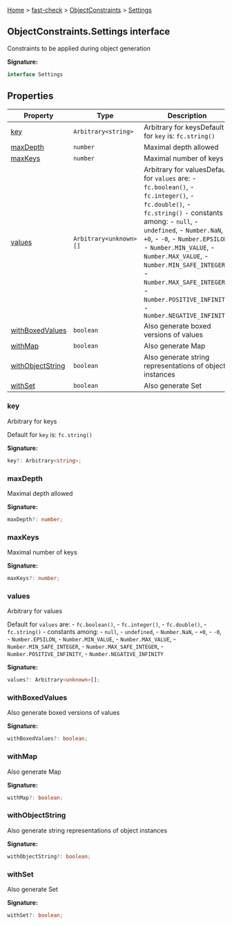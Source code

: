 [Home](/) &gt; [fast-check](../../fast-check.md) &gt; [ObjectConstraints](../ObjectConstraints.md) &gt; [Settings](Settings.md)

## ObjectConstraints.Settings interface

Constraints to be applied during object generation

<b>Signature:</b>

```typescript
interface Settings 
```

## Properties

|  Property | Type | Description |
|  --- | --- | --- |
|  [key](Settings.md#key) | <code>Arbitrary&lt;string&gt;</code> | Arbitrary for keys<!-- -->Default for <code>key</code> is: <code>fc.string()</code> |
|  [maxDepth](Settings.md#maxdepth) | <code>number</code> | Maximal depth allowed |
|  [maxKeys](Settings.md#maxkeys) | <code>number</code> | Maximal number of keys |
|  [values](Settings.md#values) | <code>Arbitrary&lt;unknown&gt;[]</code> | Arbitrary for values<!-- -->Default for <code>values</code> are: - <code>fc.boolean()</code>, - <code>fc.integer()</code>, - <code>fc.double()</code>, - <code>fc.string()</code> - constants among: - <code>null</code>, - <code>undefined</code>, - <code>Number.NaN</code>, - <code>+0</code>, - <code>-0</code>, - <code>Number.EPSILON</code>, - <code>Number.MIN_VALUE</code>, - <code>Number.MAX_VALUE</code>, - <code>Number.MIN_SAFE_INTEGER</code>, - <code>Number.MAX_SAFE_INTEGER</code>, - <code>Number.POSITIVE_INFINITY</code>, - <code>Number.NEGATIVE_INFINITY</code> |
|  [withBoxedValues](Settings.md#withboxedvalues) | <code>boolean</code> | Also generate boxed versions of values |
|  [withMap](Settings.md#withmap) | <code>boolean</code> | Also generate Map |
|  [withObjectString](Settings.md#withobjectstring) | <code>boolean</code> | Also generate string representations of object instances |
|  [withSet](Settings.md#withset) | <code>boolean</code> | Also generate Set |

### key

Arbitrary for keys

Default for `key` is: `fc.string()`

<b>Signature:</b>

```typescript
key?: Arbitrary<string>;
```

### maxDepth

Maximal depth allowed

<b>Signature:</b>

```typescript
maxDepth?: number;
```

### maxKeys

Maximal number of keys

<b>Signature:</b>

```typescript
maxKeys?: number;
```

### values

Arbitrary for values

Default for `values` are: - `fc.boolean()`<!-- -->, - `fc.integer()`<!-- -->, - `fc.double()`<!-- -->, - `fc.string()` - constants among: - `null`<!-- -->, - `undefined`<!-- -->, - `Number.NaN`<!-- -->, - `+0`<!-- -->, - `-0`<!-- -->, - `Number.EPSILON`<!-- -->, - `Number.MIN_VALUE`<!-- -->, - `Number.MAX_VALUE`<!-- -->, - `Number.MIN_SAFE_INTEGER`<!-- -->, - `Number.MAX_SAFE_INTEGER`<!-- -->, - `Number.POSITIVE_INFINITY`<!-- -->, - `Number.NEGATIVE_INFINITY`

<b>Signature:</b>

```typescript
values?: Arbitrary<unknown>[];
```

### withBoxedValues

Also generate boxed versions of values

<b>Signature:</b>

```typescript
withBoxedValues?: boolean;
```

### withMap

Also generate Map

<b>Signature:</b>

```typescript
withMap?: boolean;
```

### withObjectString

Also generate string representations of object instances

<b>Signature:</b>

```typescript
withObjectString?: boolean;
```

### withSet

Also generate Set

<b>Signature:</b>

```typescript
withSet?: boolean;
```
